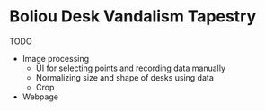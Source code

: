 # Boliou Desk Vandalism Tapestry

TODO
- Image processing
    - UI for selecting points and recording data manually
    - Normalizing size and shape of desks using data
    - Crop
- Webpage

